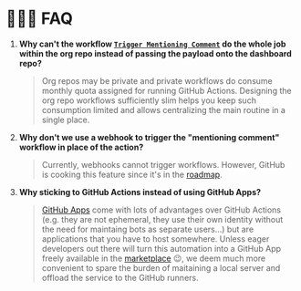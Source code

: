 🙋🏻‍♂️ FAQ
=======

1. **Why can't the workflow [`Trigger Mentioning Comment`][1] do the whole job within the org repo instead
  of passing the payload onto the dashboard repo?**

    >Org repos may be private and private workflows do consume monthly quota assigned for running GitHub Actions.
    Designing the org repo workflows sufficiently slim helps you keep such consumption limited and allows centralizing
    the main routine in a single place.

1. **Why don't we use a webhook to trigger the "mentioning comment" workflow in place of the action?**

    >Currently, webhooks cannot trigger workflows. However, GitHub is cooking this feature since it's in the [roadmap][2].

1. **Why sticking to GitHub Actions instead of using GitHub Apps?**

    >[GitHub Apps][3] come with lots of advantages over GitHub Actions (e.g. they are not ephemeral, they use their own
    identity without the need for maintaing bots as separate users...) but are applications that you have to host
    somewhere. Unless eager developers out there will turn this automation into a GitHub App freely available in the
    [marketplace][4] 😉, we deem much more convenient to spare the burden of maitaining a local server and offload
    the service to the GitHub runners.

[1]: ./templates/.github/workflows/trigger-mentioning-comment.yml
[2]: https://github.com/github/roadmap/issues/52
[3]: https://docs.github.com/en/developers/apps/about-apps
[4]: https://github.com/marketplace?type=apps

